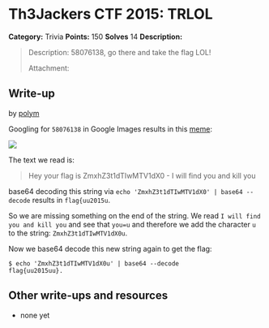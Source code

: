 # Th3Jackers CTF 2015: TRLOL

**Category:** Trivia
**Points:** 150
**Solves** 14
**Description:**

> Description: 58076138, go there and take the flag LOL!
>
> Attachment:

## Write-up

by [polym](https://github.com/abpolym)

Googling for `58076138` in Google Images results in this [meme](http://memegenerator.net/instance/58076138):

![](58076138.jpg)

The text we read is:

> Hey your flag is ZmxhZ3t1dTIwMTV1dX0 - I will find you and kill you

base64 decoding this string via `echo 'ZmxhZ3t1dTIwMTV1dX0' | base64 --decode` results in `flag{uu2015u`.

So we are missing something on the end of the string. We read `I will find you and kill you` and see that `you=u` and therefore we add the character `u` to the string: `ZmxhZ3t1dTIwMTV1dX0u`.

Now we base64 decode this new string again to get the flag:

```
$ echo 'ZmxhZ3t1dTIwMTV1dX0u' | base64 --decode
flag{uu2015uu}.
```

## Other write-ups and resources

* none yet
